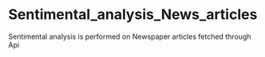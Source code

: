# Sentimental_analysis_News_articles
Sentimental analysis is performed on Newspaper articles fetched through Api
